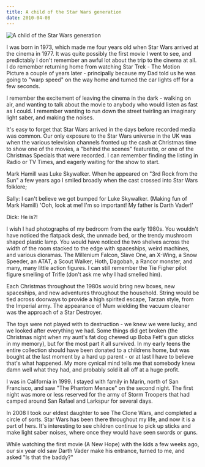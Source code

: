 ```yaml
---
title: A child of the Star Wars generation
date: 2010-04-08
---
```


![A child of the Star Wars generation](https://source.unsplash.com/03UCoidYvXw/1600x900)

I was born in 1973, which made me four years old when Star Wars arrived at the cinema in 1977. It was quite possibly the first movie I went to see, and predictably I don't remember an awful lot about the trip to the cinema at all. I do remember returning home from watching Star Trek - The Motion Picture a couple of years later - principally because my Dad told us he was going to "warp speed" on the way home and turned the car lights off for a few seconds.

I remember the excitement of leaving the cinema in the dark - walking on air, and wanting to talk about the movie to anybody who would listen as fast as I could. I remember wanting to run down the street twirling an imaginary light saber, and making the noises.

It's easy to forget that Star Wars arrived in the days before recorded media was common. Our only exposure to the Star Wars universe in the UK was when the various television channels fronted up the cash at Christmas time to show one of the movies, a "behind the scenes" featurette, or one of the Christmas Specials that were recorded. I can remember finding the listing in Radio or TV Times, and eagerly waiting for the show to start.

Mark Hamill was Luke Skywalker. When he appeared on "3rd Rock from the Sun" a few years ago I smiled broadly when the cast crossed into Star Wars folklore;

Sally: I can't believe we got bumped for Luke Skywalker. (Making fun of Mark Hamill) 'Ooh, look at me! I'm so important! My father is Darth Vader!'

Dick: He is?!

I wish I had photographs of my bedroom from the early 1980s. You wouldn't have noticed the flatpack desk, the unmade bed, or the trendy mushroom shaped plastic lamp. You would have noticed the two shelves across the width of the room stacked to the edge with spaceships, weird machines, and various dioramas. The Millenium Falcon, Slave One, an X-Wing, a Snow Speeder, an ATAT, a Scout Walker, Hoth, Dagobah, a Rancor monster, and many, many little action figures. I can still remember the Tie Figher pilot figure smelling of Trifle (don't ask me why I had smelled him).

Each Christmas throughout the 1980s would bring new boxes, new spaceships, and new adventures throughout the household. String would be tied across doorways to provide a high spirited escape, Tarzan style, from the Imperial army. The appearance of Mum wielding the vacuum cleaner was the approach of a Star Destroyer.

The toys were not played with to destruction - we knew we were lucky, and we looked after everything we had. Some things did get broken (the Christmas night when my aunt's fat dog chewed up Boba Fett's gun sticks in my memory), but for the most part it all survived. In my early teens the entire collection should have been donated to a childrens home, but was bought at the last moment by a hard up parent - or at last I have to believe that's what happened. My more cynical mind tells me that somebody knew damn well what they had, and probably sold it all off at a huge profit.

I was in California in 1999. I stayed with family in Marin, north of San Francisco, and saw "The Phantom Menace" on the second night. The first night was more or less reserved for the army of Storm Troopers that had camped around San Rafael and Larkspur for several days.

In 2008 I took our eldest daughter to see The Clone Wars, and completed a circle of sorts. Star Wars has been there throughout my life, and now it is a part of hers. It's interesting to see children continue to pick up sticks and make light saber noises, where once they would have seen swords or guns.

While watching the first movie (A New Hope) with the kids a few weeks ago, our six year old saw Darth Vader make his entrance, turned to me, and asked "Is that the baddy?"